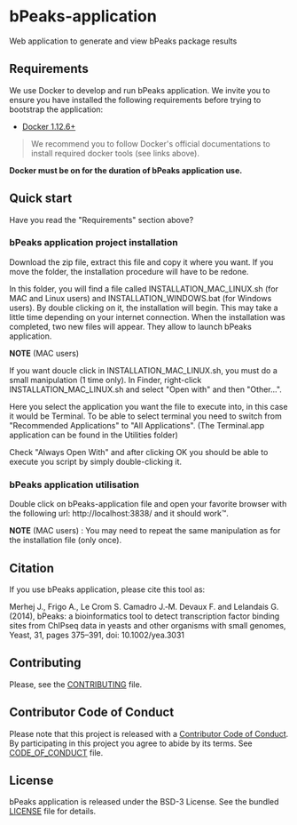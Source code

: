 # bPeaks-application
Web application to generate and view bPeaks package results

## Requirements

We use Docker to develop and run bPeaks application. We invite you to ensure you have
installed the following requirements before trying to bootstrap the application:

* [Docker 1.12.6+](https://docs.docker.com/engine/installation/)

> We recommend you to follow Docker's official documentations to install
required docker tools (see links above).

**Docker must be on for the duration of bPeaks application use.**

## Quick start

Have you read the "Requirements" section above?

### bPeaks application project installation

Download the zip file, extract this file and copy it where you want. If you move the folder, the installation procedure will have to be redone.

In this folder, you will find a file called INSTALLATION_MAC_LINUX.sh (for MAC and Linux users) and INSTALLATION_WINDOWS.bat (for Windows users). By double clicking on it, the installation will begin. This may take a little time depending on your internet connection. When the installation was completed, two new files will appear. They allow to launch bPeaks application.

**NOTE** (MAC users)

If you want doucle click in INSTALLATION_MAC_LINUX.sh, you must do a small manipulation (1 time only).
In Finder, right-click INSTALLATION_MAC_LINUX.sh and select "Open with" and then "Other...".

Here you select the application you want the file to execute into, in this case it would be Terminal. To be able to select terminal you need to switch from "Recommended Applications" to "All Applications". (The Terminal.app application can be found in the Utilities folder)

Check "Always Open With" and after clicking OK you should be able to execute you script by simply double-clicking it.

### bPeaks application utilisation

Double click on bPeaks-application file and open your favorite browser with the following url: http://localhost:3838/ and it should work™.

**NOTE** (MAC users) : You may need to repeat the same manipulation as for the installation file (only once).

## Citation
If you use bPeaks application, please cite this tool as:

Merhej J., Frigo A., Le Crom S. Camadro J.‐M. Devaux F. and Lelandais G. (2014),
bPeaks: a bioinformatics tool to detect transcription factor binding sites from ChIPseq data in yeasts and other organisms with small genomes, 
Yeast, 31, pages 375–391, doi: 10.1002/yea.3031

## Contributing

Please, see the [CONTRIBUTING](CONTRIBUTING.md) file.

## Contributor Code of Conduct

Please note that this project is released with a [Contributor Code of
Conduct](http://contributor-covenant.org/). By participating in this project you
agree to abide by its terms. See [CODE_OF_CONDUCT](CODE_OF_CONDUCT.md) file.

## License

bPeaks application is released under the BSD-3 License. See the bundled [LICENSE](LICENSE)
file for details.

